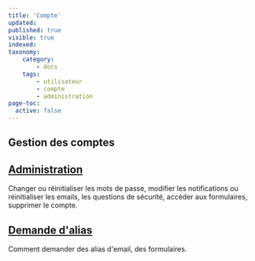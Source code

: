 ```yaml
---
title: 'Compte'
updated:
published: true
visible: true
indexed:
taxonomy:
    category:
        - docs
    tags:
        - utilisateur
        - compte
        - administration
page-toc:
  active: false
---
```


## Gestion des comptes

## [Administration](administration)
Changer ou réinitialiser les mots de passe, modifier les notifications ou réinitialiser les emails, les questions de sécurité, accéder aux formulaires, supprimer le compte.

## [Demande d'alias](alias-request)
Comment demander des alias d'email, des formulaires.

